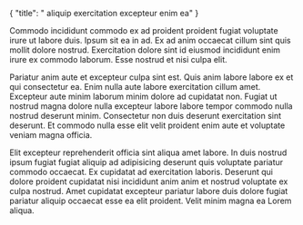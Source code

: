{
  "title": " aliquip exercitation excepteur enim ea"
}

Commodo incididunt commodo ex ad proident proident fugiat voluptate irure ut labore duis. Ipsum sit ea in ad. Ex ad anim occaecat cillum sint quis mollit dolore nostrud. Exercitation dolore sint id eiusmod incididunt enim irure ex commodo laborum. Esse nostrud et nisi culpa elit.

Pariatur anim aute et excepteur culpa sint est. Quis anim labore labore ex et qui consectetur ea. Enim nulla aute labore exercitation cillum amet. Excepteur aute minim laborum minim dolore ad cupidatat non. Fugiat ut nostrud magna dolore nulla excepteur labore labore tempor commodo nulla nostrud deserunt minim. Consectetur non duis deserunt exercitation sint deserunt. Et commodo nulla esse elit velit proident enim aute et voluptate veniam magna officia.

Elit excepteur reprehenderit officia sint aliqua amet labore. In duis nostrud ipsum fugiat fugiat aliquip ad adipisicing deserunt quis voluptate pariatur commodo occaecat. Ex cupidatat ad exercitation laboris. Deserunt qui dolore proident cupidatat nisi incididunt anim anim et nostrud voluptate ex culpa nostrud. Amet cupidatat excepteur pariatur labore duis dolore fugiat pariatur aliquip occaecat esse ea elit proident. Velit minim magna ea Lorem aliqua.